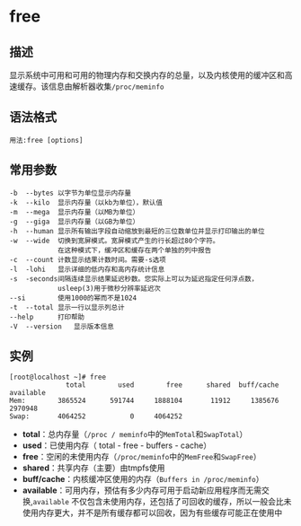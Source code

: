 # free

## 描述

显示系统中可用和可用的物理内存和交换内存的总量，以及内核使用的缓冲区和高速缓存。该信息由解析器收集`/proc/meminfo`

## 语法格式

```shell
用法:free [options]
```

## 常用参数

```shell
-b	--bytes	以字节为单位显示内存量
-k	--kilo	显示内存量（以kb为单位），默认值
-m	--mega	显示内存量（以MB为单位）
-g	--giga	显示内存量（以GB为单位）
-h	--human	显示所有输出字段自动缩放到最短的三位数单位并显示打印输出的单位
-w	--wide	切换到宽屏模式。宽屏模式产生的行长超过80个字符。
			在这种模式下，缓冲区和缓存在两个单独的列中报告
-c	--count	计数显示结果计数时间。需要-s选项
-l	-lohi	显示详细的低内存和高内存统计信息
-s	-seconds间隔连续显示结果延迟秒数。您实际上可以为延迟指定任何浮点数，
			usleep(3)用于微秒分辨率延迟次
--si		使用1000的幂而不是1024
-t	--total	显示一行以显示列总计
--help		打印帮助
-V	--version	显示版本信息
```

## 实例

```shell
[root@localhost ~]# free 
              total        used        free      shared  buff/cache   available
Mem:        3865524      591744     1888104       11912     1385676     2970948
Swap:       4064252           0     4064252
```

- **total**：总内存量（`/proc / meminfo`中的`MemTotal`和`SwapTotal`）
- **used**：已使用内存（ total - free - buffers - cache）
- **free**：空闲的未使用内存（`/proc/meminfo`中的`MemFree`和`SwapFree`）
- **shared**：共享内存（主要）由tmpfs使用
- **buff/cache**：内核缓冲区使用的内存（`Buffers in /proc/meminfo`）
- **available**：可用内存，预估有多少内存可用于启动新应用程序而无需交换,`available` 不仅包含未使用内存，还包括了可回收的缓存，所以一般会比未使用内存更大，并不是所有缓存都可以回收，因为有些缓存可能正在使用中